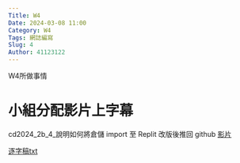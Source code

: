 ```yaml
---
Title: W4
Date: 2024-03-08 11:00
Category: W4
Tags: 網誌編寫
Slug: 4
Author: 41123122
---
```


W4所做事情

<!-- PELICAN_END_SUMMARY -->

# 小組分配影片上字幕
cd2024_2b_4_說明如何將倉儲 import 至 Replit 改版後推回 github 
<a href="(https://youtu.be/cm0moUerx1I?si=sjFryoj59Dn9jA-u)">影片</a>

<a href="https://nfuedu-my.sharepoint.com/:t:/g/personal/41123122_nfu_edu_tw/EY30KbqT2_BOtsXWNxN25tUBMMLHamPTcgMod37c4FmIaQ?e=p8GwRp">逐字稿txt</a>
